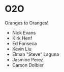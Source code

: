 O2O
===

Oranges to Oranges!

- Nick Evans
- Kirk Henf
- Ed Fonseca
- Kevin Liu
- Elman "Steve" Laguna
- Jasmine Perez
- Carson Dolbier
